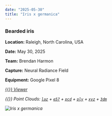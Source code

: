 ```yaml
---
date: "2025-05-30"
title: "Iris x germanica"
---
```


### Bearded iris

**Location:** Raleigh, North Carolina, USA

**Date:** May 30, 2025

**Team:** Brendan Harmon

**Capture:** Neural Radiance Field

**Equipment:** Google Pixel 8

[{{<i class="fas fa-braille">}} Viewer](https://xyz.cct.lsu.edu/data/cloud-forest/iris-germanica-04/iris-germanica-04.html "Iris x germanica viewer")

{{<i class="ms ms-database">}} Point Clouds:
[``laz``](https://xyz.cct.lsu.edu/data/cloud-forest/iris-germanica-04/iris-germanica-04.laz "Iris x germanica LAZ")
+ 
[``e57``](https://xyz.cct.lsu.edu/data/cloud-forest/iris-germanica-04/iris-germanica-04.e57 "Iris x germanica E57")
+ 
[``pcd``](https://xyz.cct.lsu.edu/data/cloud-forest/iris-germanica-04/iris-germanica-04.pcd "Iris x germanica PCD")
+ 
[``ply``](https://xyz.cct.lsu.edu/data/cloud-forest/iris-germanica-04/iris-germanica-04.ply "Iris x germanica PLY")
+ 
[``xyz``](https://xyz.cct.lsu.edu/data/cloud-forest/iris-germanica-04/iris-germanica-04.xyz "Iris x germanica XYZ")
+ 
[``3dm``](https://xyz.cct.lsu.edu/data/cloud-forest/iris-germanica-04/iris-germanica-04.3dm "Iris x germanica 3DM")

![Iris x germanica](../iris-germanica-04.webp)
